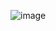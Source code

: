 ![image](https://github.com/piyush0mandloi/P3_UserProfile/assets/129135570/3d43bdef-669b-4216-ae1f-b784c3203987)
